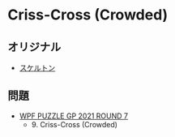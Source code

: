 # Criss-Cross (Crowded)

## オリジナル
- [スケルトン](crisscross.md)

## 問題
- [WPF PUZZLE GP 2021 ROUND 7](../questions/wpfpgp2021-7.md)
	- 9\. Criss-Cross (Crowded)
